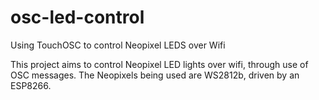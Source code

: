 # osc-led-control
Using TouchOSC to control Neopixel LEDS over Wifi

This project aims to control Neopixel LED lights over wifi, through use of OSC messages. 
The Neopixels being used are WS2812b, driven by an ESP8266.
